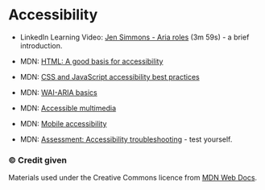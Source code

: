 # Accessibility



- LinkedIn Learning Video: [Jen Simmons - Aria roles](https://www.linkedin.com/learning/html-essential-training-4/aria-roles?u=36102708) (3m 59s) - a brief introduction.

- MDN: [HTML: A good basis for accessibility](https://developer.mozilla.org/en-US/docs/Learn/Accessibility/HTML)

- MDN: [CSS and JavaScript accessibility best practices](https://developer.mozilla.org/en-US/docs/Learn/Accessibility/CSS_and_JavaScript)

- MDN: [WAI-ARIA basics](https://developer.mozilla.org/en-US/docs/Learn/Accessibility/WAI-ARIA_basics)

- MDN: [Accessible multimedia](https://developer.mozilla.org/en-US/docs/Learn/Accessibility/Multimedia)

- MDN: [Mobile accessibility](https://developer.mozilla.org/en-US/docs/Learn/Accessibility/Mobile)

- MDN: [Assessment: Accessibility troubleshooting](https://developer.mozilla.org/en-US/docs/Learn/Accessibility/Accessibility_troubleshooting) - test yourself.

### &copy; Credit given
Materials used under the Creative Commons licence from [MDN Web Docs](https://developer.mozilla.org/en-US/docs/Web/HTML).